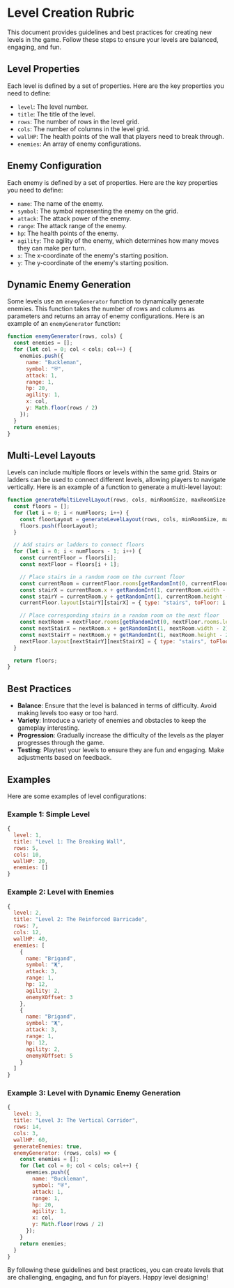# Level Creation Rubric

This document provides guidelines and best practices for creating new levels in the game. Follow these steps to ensure your levels are balanced, engaging, and fun.

## Level Properties

Each level is defined by a set of properties. Here are the key properties you need to define:

- `level`: The level number.
- `title`: The title of the level.
- `rows`: The number of rows in the level grid.
- `cols`: The number of columns in the level grid.
- `wallHP`: The health points of the wall that players need to break through.
- `enemies`: An array of enemy configurations.

## Enemy Configuration

Each enemy is defined by a set of properties. Here are the key properties you need to define:

- `name`: The name of the enemy.
- `symbol`: The symbol representing the enemy on the grid.
- `attack`: The attack power of the enemy.
- `range`: The attack range of the enemy.
- `hp`: The health points of the enemy.
- `agility`: The agility of the enemy, which determines how many moves they can make per turn.
- `x`: The x-coordinate of the enemy's starting position.
- `y`: The y-coordinate of the enemy's starting position.

## Dynamic Enemy Generation

Some levels use an `enemyGenerator` function to dynamically generate enemies. This function takes the number of rows and columns as parameters and returns an array of enemy configurations. Here is an example of an `enemyGenerator` function:

```javascript
function enemyGenerator(rows, cols) {
  const enemies = [];
  for (let col = 0; col < cols; col++) {
    enemies.push({
      name: "Buckleman",
      symbol: "⛨",
      attack: 1,
      range: 1,
      hp: 20,
      agility: 1,
      x: col,
      y: Math.floor(rows / 2)
    });
  }
  return enemies;
}
```

## Multi-Level Layouts

Levels can include multiple floors or levels within the same grid. Stairs or ladders can be used to connect different levels, allowing players to navigate vertically. Here is an example of a function to generate a multi-level layout:

```javascript
function generateMultiLevelLayout(rows, cols, minRoomSize, maxRoomSize, numRooms, wallHP, numFloors) {
  const floors = [];
  for (let i = 0; i < numFloors; i++) {
    const floorLayout = generateLevelLayout(rows, cols, minRoomSize, maxRoomSize, numRooms, wallHP);
    floors.push(floorLayout);
  }

  // Add stairs or ladders to connect floors
  for (let i = 0; i < numFloors - 1; i++) {
    const currentFloor = floors[i];
    const nextFloor = floors[i + 1];

    // Place stairs in a random room on the current floor
    const currentRoom = currentFloor.rooms[getRandomInt(0, currentFloor.rooms.length - 1)];
    const stairX = currentRoom.x + getRandomInt(1, currentRoom.width - 2);
    const stairY = currentRoom.y + getRandomInt(1, currentRoom.height - 2);
    currentFloor.layout[stairY][stairX] = { type: "stairs", toFloor: i + 1 };

    // Place corresponding stairs in a random room on the next floor
    const nextRoom = nextFloor.rooms[getRandomInt(0, nextFloor.rooms.length - 1)];
    const nextStairX = nextRoom.x + getRandomInt(1, nextRoom.width - 2);
    const nextStairY = nextRoom.y + getRandomInt(1, nextRoom.height - 2);
    nextFloor.layout[nextStairY][nextStairX] = { type: "stairs", toFloor: i };
  }

  return floors;
}
```

## Best Practices

- **Balance**: Ensure that the level is balanced in terms of difficulty. Avoid making levels too easy or too hard.
- **Variety**: Introduce a variety of enemies and obstacles to keep the gameplay interesting.
- **Progression**: Gradually increase the difficulty of the levels as the player progresses through the game.
- **Testing**: Playtest your levels to ensure they are fun and engaging. Make adjustments based on feedback.

## Examples

Here are some examples of level configurations:

### Example 1: Simple Level

```javascript
{
  level: 1,
  title: "Level 1: The Breaking Wall",
  rows: 5,
  cols: 10,
  wallHP: 20,
  enemies: []
}
```

### Example 2: Level with Enemies

```javascript
{
  level: 2,
  title: "Level 2: The Reinforced Barricade",
  rows: 7,
  cols: 12,
  wallHP: 40,
  enemies: [
    {
      name: "Brigand",
      symbol: "Җ",
      attack: 3,
      range: 1,
      hp: 12,
      agility: 2,
      enemyXOffset: 3
    },
    {
      name: "Brigand",
      symbol: "Җ",
      attack: 3,
      range: 1,
      hp: 12,
      agility: 2,
      enemyXOffset: 5
    }
  ]
}
```

### Example 3: Level with Dynamic Enemy Generation

```javascript
{
  level: 3,
  title: "Level 3: The Vertical Corridor",
  rows: 14,
  cols: 3,
  wallHP: 60,
  generateEnemies: true,
  enemyGenerator: (rows, cols) => {
    const enemies = [];
    for (let col = 0; col < cols; col++) {
      enemies.push({
        name: "Buckleman",
        symbol: "⛨",
        attack: 1,
        range: 1,
        hp: 20,
        agility: 1,
        x: col,
        y: Math.floor(rows / 2)
      });
    }
    return enemies;
  }
}
```

By following these guidelines and best practices, you can create levels that are challenging, engaging, and fun for players. Happy level designing!
